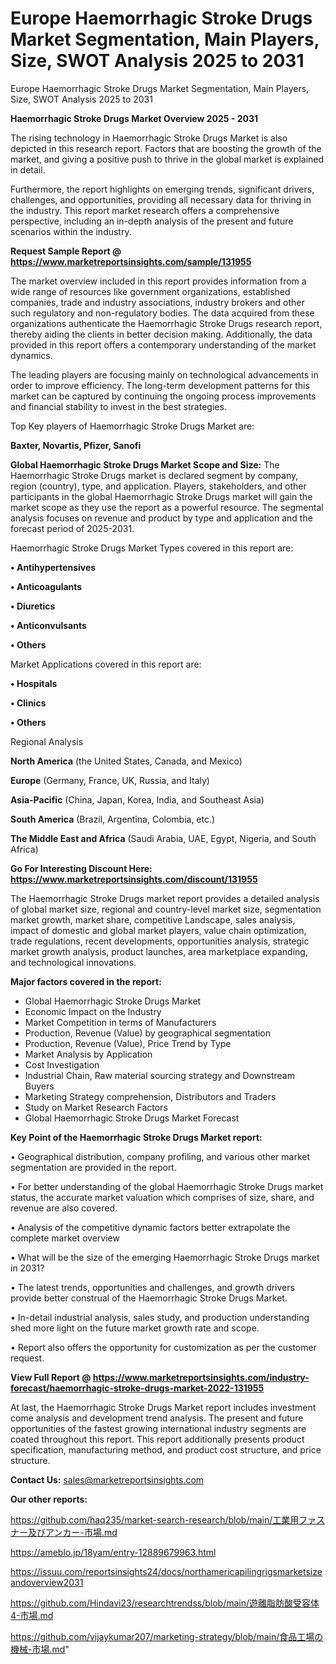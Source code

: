 # Europe Haemorrhagic Stroke Drugs Market Segmentation, Main Players, Size, SWOT Analysis 2025 to 2031
Europe Haemorrhagic Stroke Drugs Market Segmentation, Main Players, Size, SWOT Analysis 2025 to 2031

<Strong> Haemorrhagic Stroke Drugs Market Overview 2025 - 2031</strong>

The rising technology in Haemorrhagic Stroke Drugs Market is also depicted in this research report. Factors that are boosting the growth of the market, and giving a positive push to thrive in the global market is explained in detail.

Furthermore, the report highlights on emerging trends, significant drivers, challenges, and opportunities, providing all necessary data for thriving in the industry. This report market research offers a comprehensive perspective, including an in-depth analysis of the present and future scenarios within the industry.

<strong>Request Sample Report @ <a href=https://www.marketreportsinsights.com/sample/131955>https://www.marketreportsinsights.com/sample/131955</a></strong>

The market overview included in this report provides information from a wide range of resources like government organizations, established companies, trade and industry associations, industry brokers and other such regulatory and non-regulatory bodies. The data acquired from these organizations authenticate the Haemorrhagic Stroke Drugs research report, thereby aiding the clients in better decision making. Additionally, the data provided in this report offers a contemporary understanding of the market dynamics.

The leading players are focusing mainly on technological advancements in order to improve efficiency. The long-term development patterns for this market can be captured by continuing the ongoing process improvements and financial stability to invest in the best strategies.

Top Key players of Haemorrhagic Stroke Drugs Market are:

<strong>Baxter, Novartis, Pfizer, Sanofi</strong>

<strong><b>Global Haemorrhagic Stroke Drugs Market Scope and Size:</b></strong>
The Haemorrhagic Stroke Drugs market is declared segment by company, region (country), type, and application. Players, stakeholders, and other participants in the global Haemorrhagic Stroke Drugs market will gain the market scope as they use the report as a powerful resource. The segmental analysis focuses on revenue and product by type and application and the forecast period of 2025-2031.

Haemorrhagic Stroke Drugs Market Types covered in this report are:

<strong>• Antihypertensives

• Anticoagulants

• Diuretics

• Anticonvulsants

• Others</strong>

Market Applications covered in this report are:

<strong>• Hospitals

• Clinics

• Others</strong> 

Regional Analysis

<strong>North America</strong> (the United States, Canada, and Mexico)

<strong>Europe</strong> (Germany, France, UK, Russia, and Italy)

<strong>Asia-Pacific</strong> (China, Japan, Korea, India, and Southeast Asia)

<strong>South America</strong> (Brazil, Argentina, Colombia, etc.)

<strong>The Middle East and Africa</strong> (Saudi Arabia, UAE, Egypt, Nigeria, and South Africa)

<strong>Go For Interesting Discount Here: <a href=https://www.marketreportsinsights.com/discount/131955>https://www.marketreportsinsights.com/discount/131955</a></strong>

The Haemorrhagic Stroke Drugs market report provides a detailed analysis of global market size, regional and country-level market size, segmentation market growth, market share, competitive Landscape, sales analysis, impact of domestic and global market players, value chain optimization, trade regulations, recent developments, opportunities analysis, strategic market growth analysis, product launches, area marketplace expanding, and technological innovations.

<strong><b>Major factors covered in the report:</b></strong>
<ul>
  <li>Global Haemorrhagic Stroke Drugs Market </li>
  <li>Economic Impact on the Industry</li>
  <li>Market Competition in terms of Manufacturers</li>
  <li>Production, Revenue (Value) by geographical segmentation</li>
  <li>Production, Revenue (Value), Price Trend by Type</li>
  <li>Market Analysis by Application</li>
  <li>Cost Investigation</li>
  <li>Industrial Chain, Raw material sourcing strategy and Downstream Buyers</li>
  <li>Marketing Strategy comprehension, Distributors and Traders</li>
  <li>Study on Market Research Factors</li>
  <li>Global Haemorrhagic Stroke Drugs Market Forecast</li>
</ul>

<strong><b>Key Point of the Haemorrhagic Stroke Drugs Market report:</b></strong>

• Geographical distribution, company profiling, and various other market segmentation are provided in the report.

• For better understanding of the global Haemorrhagic Stroke Drugs market status, the accurate market valuation which comprises of size, share, and revenue are also covered.

• Analysis of the competitive dynamic factors better extrapolate the complete market overview

• What will be the size of the emerging Haemorrhagic Stroke Drugs market in 2031?

• The latest trends, opportunities and challenges, and growth drivers provide better construal of the Haemorrhagic Stroke Drugs Market.

• In-detail industrial analysis, sales study, and production understanding shed more light on the future market growth rate and scope.

• Report also offers the opportunity for customization as per the customer request.

<strong><b>View Full Report @ <a href=https://www.marketreportsinsights.com/industry-forecast/haemorrhagic-stroke-drugs-market-2022-131955>https://www.marketreportsinsights.com/industry-forecast/haemorrhagic-stroke-drugs-market-2022-131955</a></b></strong>


At last, the Haemorrhagic Stroke Drugs Market report includes investment come analysis and development trend analysis. The present and future opportunities of the fastest growing international industry segments are coated throughout this report. This report additionally presents product specification, manufacturing method, and product cost structure, and price structure.

<strong>Contact Us:</strong>
sales@marketreportsinsights.com

<strong>Our other reports:</strong>

<a href=https://github.com/haq235/market-search-research/blob/main/工業用ファスナー及びアンカー-市場.md>https://github.com/haq235/market-search-research/blob/main/工業用ファスナー及びアンカー-市場.md</a>

<a href=https://ameblo.jp/18yam/entry-12889679963.html>https://ameblo.jp/18yam/entry-12889679963.html</a>

<a href=https://issuu.com/reportsinsights24/docs/northamericapilingrigsmarketsizeandoverview2031>https://issuu.com/reportsinsights24/docs/northamericapilingrigsmarketsizeandoverview2031</a>

<a href=https://github.com/Hindavi23/researchtrendss/blob/main/遊離脂肪酸受容体4-市場.md>https://github.com/Hindavi23/researchtrendss/blob/main/遊離脂肪酸受容体4-市場.md</a>

<a href=https://github.com/vijaykumar207/marketing-strategy/blob/main/食品工場の機械-市場.md>https://github.com/vijaykumar207/marketing-strategy/blob/main/食品工場の機械-市場.md</a>"
